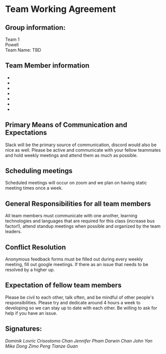 # Team Working Agreement
## Group information:
Team 1 \
Powell \
Team Name: TBD
## Team Member information
-
-
-
-
-
-
-
## Primary Means of Communication and Expectations
Slack will be the primary source of communication, discord would also be nice as well. Please be active and communicate with your fellow teammates and hold weekly meetings and attend them as much as possible.


## Scheduling meetings
Scheduled meetings will occur on zoom and we plan on having static meeting times once a week.
## General Responsibilities for all team members
All team members must communicate with one another, learning technologies and languages that are required for this class (increase bus factor!), attend standup meetings when possible and organized by the team leaders. 

## Conflict Resolution
Anonymous feedback forms must be filled out during every weekly meeting, fill out google meetings. If there as an issue that needs to be resolved by a higher up.

## Expectation of fellow team members
Please be civil to each other, talk often, and be mindful of other people's responsibilities. Please try and dedicate around 4 hours a week to developing so we can stay up to date with each other. Be willing to ask for help if you have an issue.

## Signatures:
*Dominik Lovric*
*Crisostomo Chan*
*Jennifer Pham*
*Darwin Chan*
*John Yan*
*Mike Dong*
*Zimo Peng*
*Tianze Guan*

